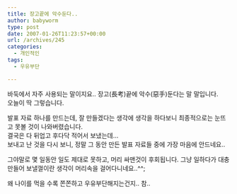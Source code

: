 ```yaml
---
title: 장고끝에 악수둔다..
author: babyworm
type: post
date: 2007-01-26T11:23:57+00:00
url: /archives/245
categories:
  - 개인적인
tags:
  - 우유부단

---
```

바둑에서 자주 사용되는 말이지요.. 장고(長考)끝에 악수(惡手)둔다는 말 말입니다.  
오늘이 딱 그렇습니다. 

발표 자료 하나를 만드는데, 잘 만들겠다는 생각에 생각을 하다보니 최종적으로는 눈뜨고 못볼 것이 나와버렸습니다.  
결국은 다 뒤업고 후다닥 적어서 보냈는데&#8230;  
보내고 난 것을 다시 보니, 정말 그 동안 만든 발표 자료들 중에 가장 마음에 안드네요.. 

그야말로 몇 일동안 일도 제대로 못하고, 머리 싸맨것이 후회됩니다. 그냥 일하다가 대충 만들어 보낼껄이란 생각이 머리속을 걸어다니네요..^^;

왜 나이를 먹을 수록 쫀쫀하고 우유부단해지는건지.. 참..
